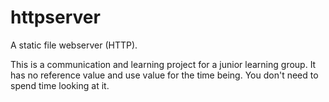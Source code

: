 # httpserver
A static file webserver (HTTP).

This is a communication and learning project for a junior learning group. It has no reference value and use value for the time being. You don't need to spend time looking at it.
